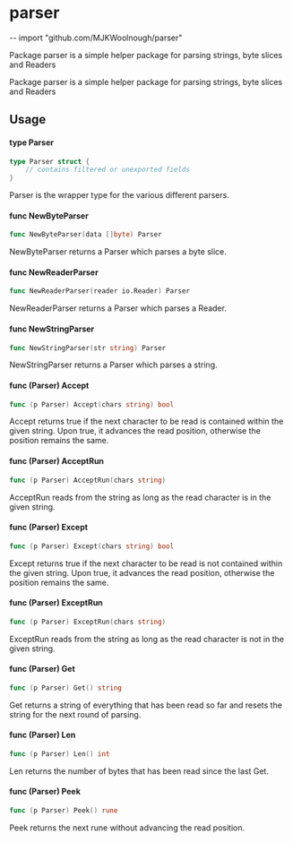 # parser
--
    import "github.com/MJKWoolnough/parser"

Package parser is a simple helper package for parsing strings, byte slices and Readers

Package parser is a simple helper package for parsing strings, byte slices and Readers

## Usage

#### type Parser

```go
type Parser struct {
	// contains filtered or unexported fields
}
```

Parser is the wrapper type for the various different parsers.

#### func  NewByteParser

```go
func NewByteParser(data []byte) Parser
```
NewByteParser returns a Parser which parses a byte slice.

#### func  NewReaderParser

```go
func NewReaderParser(reader io.Reader) Parser
```
NewReaderParser returns a Parser which parses a Reader.

#### func  NewStringParser

```go
func NewStringParser(str string) Parser
```
NewStringParser returns a Parser which parses a string.

#### func (Parser) Accept

```go
func (p Parser) Accept(chars string) bool
```
Accept returns true if the next character to be read is contained within the
given string. Upon true, it advances the read position, otherwise the position
remains the same.

#### func (Parser) AcceptRun

```go
func (p Parser) AcceptRun(chars string)
```
AcceptRun reads from the string as long as the read character is in the given
string.

#### func (Parser) Except

```go
func (p Parser) Except(chars string) bool
```
Except returns true if the next character to be read is not contained within the
given string. Upon true, it advances the read position, otherwise the position
remains the same.

#### func (Parser) ExceptRun

```go
func (p Parser) ExceptRun(chars string)
```
ExceptRun reads from the string as long as the read character is not in the
given string.

#### func (Parser) Get

```go
func (p Parser) Get() string
```
Get returns a string of everything that has been read so far and resets the
string for the next round of parsing.

#### func (Parser) Len

```go
func (p Parser) Len() int
```
Len returns the number of bytes that has been read since the last Get.

#### func (Parser) Peek

```go
func (p Parser) Peek() rune
```
Peek returns the next rune without advancing the read position.
